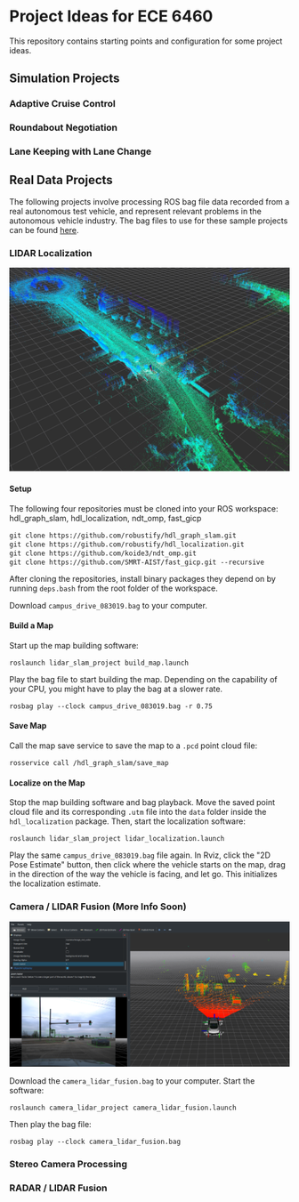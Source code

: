 # Project Ideas for ECE 6460

This repository contains starting points and configuration for some project ideas.

## Simulation Projects

### Adaptive Cruise Control

### Roundabout Negotiation

### Lane Keeping with Lane Change

## Real Data Projects

The following projects involve processing ROS bag file data recorded from a real autonomous test vehicle, and represent relevant problems in the autonomous vehicle industry. The bag files to use for these sample projects can be found [here](https://www.secs.oakland.edu/~mtradovn/ece_6460/sample_bags/).

### LIDAR Localization
![LIDAR Mapping](img/lidar_slam.png)

#### Setup
The following four repositories must be cloned into your ROS workspace: hdl_graph_slam, hdl_localization, ndt_omp, fast_gicp
```
git clone https://github.com/robustify/hdl_graph_slam.git
git clone https://github.com/robustify/hdl_localization.git
git clone https://github.com/koide3/ndt_omp.git
git clone https://github.com/SMRT-AIST/fast_gicp.git --recursive
```
After cloning the repositories, install binary packages they depend on by running `deps.bash` from the root folder of the workspace.

Download `campus_drive_083019.bag` to your computer.

#### Build a Map
Start up the map building software:
```
roslaunch lidar_slam_project build_map.launch
```
Play the bag file to start building the map. Depending on the capability of your CPU, you might have to play the bag at a slower rate. 
```
rosbag play --clock campus_drive_083019.bag -r 0.75
```

#### Save Map
Call the map save service to save the map to a `.pcd` point cloud file:
```
rosservice call /hdl_graph_slam/save_map
```

#### Localize on the Map
Stop the map building software and bag playback. Move the saved point cloud file and its corresponding `.utm` file into the `data` folder inside the `hdl_localization` package. Then, start the localization software:
```
roslaunch lidar_slam_project lidar_localization.launch
```
Play the same `campus_drive_083019.bag` file again. In Rviz, click the "2D Pose Estimate" button, then click where the vehicle starts on the map, drag in the direction of the way the vehicle is facing, and let go. This initializes the localization estimate.

### Camera / LIDAR Fusion (More Info Soon)
![Camera / LIDAR Fusion](img/camera_lidar_fusion.png)

Download the `camera_lidar_fusion.bag` to your computer. Start the software:
```
roslaunch camera_lidar_project camera_lidar_fusion.launch
```
Then play the bag file:
```
rosbag play --clock camera_lidar_fusion.bag
```

### Stereo Camera Processing

### RADAR / LIDAR Fusion

 